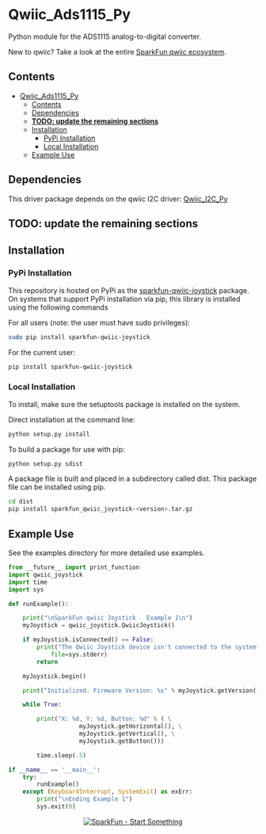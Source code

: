 Qwiic_Ads1115_Py
==================

Python module for the ADS1115 analog-to-digital converter.

New to qwiic? Take a look at the entire [SparkFun qwiic ecosystem](https://www.sparkfun.com/qwiic).

## Contents

- [Qwiic\_Ads1115\_Py](#qwiic_ads1115_py)
  - [Contents](#contents)
  - [Dependencies](#dependencies)
  - [**TODO: update the remaining sections**](#todo-update-the-remaining-sections)
  - [Installation](#installation)
    - [PyPi Installation](#pypi-installation)
    - [Local Installation](#local-installation)
  - [Example Use](#example-use)

Dependencies
---------------

This driver package depends on the qwiic I2C driver:
[Qwiic_I2C_Py](https://github.com/sparkfun/Qwiic_I2C_Py)

**TODO: update the remaining sections**
-------------

Installation
-------------

### PyPi Installation

This repository is hosted on PyPi as the [sparkfun-qwiic-joystick](https://pypi.org/project/sparkfun-qwiic-joystick/) package. On systems that support PyPi installation via pip, this library is installed using the following commands

For all users (note: the user must have sudo privileges):

```sh
sudo pip install sparkfun-qwiic-joystick
```

For the current user:

```sh
pip install sparkfun-qwiic-joystick
```

### Local Installation
To install, make sure the setuptools package is installed on the system.

Direct installation at the command line:

```sh
python setup.py install
```

To build a package for use with pip:

```sh
python setup.py sdist
 ```

A package file is built and placed in a subdirectory called dist. This package file can be installed using pip.

```sh
cd dist
pip install sparkfun_qwiic_joystick-<version>.tar.gz

```

Example Use
 ---------------
See the examples directory for more detailed use examples.

```python
from __future__ import print_function
import qwiic_joystick
import time
import sys

def runExample():

    print("\nSparkFun qwiic Joystick   Example 1\n")
    myJoystick = qwiic_joystick.QwiicJoystick()

    if myJoystick.isConnected() == False:
        print("The Qwiic Joystick device isn't connected to the system. Please check your connection", \
            file=sys.stderr)
        return

    myJoystick.begin()

    print("Initialized. Firmware Version: %s" % myJoystick.getVersion())

    while True:

        print("X: %d, Y: %d, Button: %d" % ( \
                    myJoystick.getHorizontal(), \
                    myJoystick.getVertical(), \
                    myJoystick.getButton()))

        time.sleep(.5)

if __name__ == '__main__':
    try:
        runExample()
    except (KeyboardInterrupt, SystemExit) as exErr:
        print("\nEnding Example 1")
        sys.exit(0)

```
<p align="center">
<a href="https://www.sparkfun.com" alt="SparkFun">
<img src="https://cdn.sparkfun.com/assets/custom_pages/3/3/4/dark-logo-red-flame.png" alt="SparkFun - Start Something"></a>
</p>
